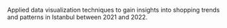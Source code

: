 Applied data visualization techniques to gain insights into shopping trends and patterns in Istanbul
between 2021 and 2022.
